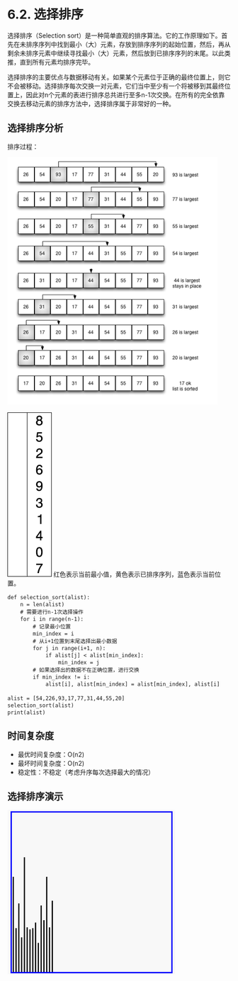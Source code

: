 # 6.2. 选择排序

选择排序（Selection sort）是一种简单直观的排序算法。它的工作原理如下。首先在未排序序列中找到最小（大）元素，存放到排序序列的起始位置，然后，再从剩余未排序元素中继续寻找最小（大）元素，然后放到已排序序列的末尾。以此类推，直到所有元素均排序完毕。

选择排序的主要优点与数据移动有关。如果某个元素位于正确的最终位置上，则它不会被移动。选择排序每次交换一对元素，它们当中至少有一个将被移到其最终位置上，因此对n个元素的表进行排序总共进行至多n-1次交换。在所有的完全依靠交换去移动元素的排序方法中，选择排序属于非常好的一种。

选择排序分析
------

排序过程：

![selectionsort](../images/selectionsort.jpg)

![Selection-Sort-Animation](../images/Selection-Sort-Animation.gif) 红色表示当前最小值，黄色表示已排序序列，蓝色表示当前位置。

    def selection_sort(alist):
        n = len(alist)
        # 需要进行n-1次选择操作
        for i in range(n-1):
            # 记录最小位置
            min_index = i
            # 从i+1位置到末尾选择出最小数据
            for j in range(i+1, n):
                if alist[j] < alist[min_index]:
                    min_index = j
            # 如果选择出的数据不在正确位置，进行交换
            if min_index != i:
                alist[i], alist[min_index] = alist[min_index], alist[i]
    
    alist = [54,226,93,17,77,31,44,55,20]
    selection_sort(alist)
    print(alist)


时间复杂度
-----

*   最优时间复杂度：O(n2)
*   最坏时间复杂度：O(n2)
*   稳定性：不稳定（考虑升序每次选择最大的情况）

选择排序演示
------

![selection](../images/selection.gif)